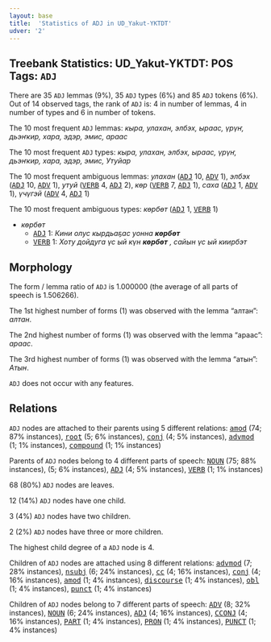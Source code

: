 ```yaml
---
layout: base
title:  'Statistics of ADJ in UD_Yakut-YKTDT'
udver: '2'
---
```


## Treebank Statistics: UD_Yakut-YKTDT: POS Tags: `ADJ`

There are 35 `ADJ` lemmas (9%), 35 `ADJ` types (6%) and 85 `ADJ` tokens (6%).
Out of 14 observed tags, the rank of `ADJ` is: 4 in number of lemmas, 4 in number of types and 6 in number of tokens.

The 10 most frequent `ADJ` lemmas: <em>кыра, улахан, элбэх, ыраас, үрүҥ, дьэҥкир, хара, эдэр, эмис, араас</em>

The 10 most frequent `ADJ` types:  <em>кыра, улахан, элбэх, ыраас, үрүҥ, дьэҥкир, хара, эдэр, эмис, Утуйар</em>

The 10 most frequent ambiguous lemmas: <em>улахан</em> (<tt><a href="sah_yktdt-pos-ADJ.html">ADJ</a></tt> 10, <tt><a href="sah_yktdt-pos-ADV.html">ADV</a></tt> 1), <em>элбэх</em> (<tt><a href="sah_yktdt-pos-ADJ.html">ADJ</a></tt> 10, <tt><a href="sah_yktdt-pos-ADV.html">ADV</a></tt> 1), <em>утуй</em> (<tt><a href="sah_yktdt-pos-VERB.html">VERB</a></tt> 4, <tt><a href="sah_yktdt-pos-ADJ.html">ADJ</a></tt> 2), <em>көр</em> (<tt><a href="sah_yktdt-pos-VERB.html">VERB</a></tt> 7, <tt><a href="sah_yktdt-pos-ADJ.html">ADJ</a></tt> 1), <em>саха</em> (<tt><a href="sah_yktdt-pos-ADJ.html">ADJ</a></tt> 1, <tt><a href="sah_yktdt-pos-ADV.html">ADV</a></tt> 1), <em>үчүгэй</em> (<tt><a href="sah_yktdt-pos-ADV.html">ADV</a></tt> 4, <tt><a href="sah_yktdt-pos-ADJ.html">ADJ</a></tt> 1)

The 10 most frequent ambiguous types:  <em>көрбөт</em> (<tt><a href="sah_yktdt-pos-ADJ.html">ADJ</a></tt> 1, <tt><a href="sah_yktdt-pos-VERB.html">VERB</a></tt> 1)


* <em>көрбөт</em>
  * <tt><a href="sah_yktdt-pos-ADJ.html">ADJ</a></tt> 1: <em>Кини олус кырдьаҕас уонна <b>көрбөт</b></em>
  * <tt><a href="sah_yktdt-pos-VERB.html">VERB</a></tt> 1: <em>Хоту дойдуга үс ый күн <b>көрбөт</b> , сайын үс ый киирбэт</em>

## Morphology

The form / lemma ratio of `ADJ` is 1.000000 (the average of all parts of speech is 1.506266).

The 1st highest number of forms (1) was observed with the lemma “алтан”: <em>алтан</em>.

The 2nd highest number of forms (1) was observed with the lemma “араас”: <em>араас</em>.

The 3rd highest number of forms (1) was observed with the lemma “атын”: <em>Атын</em>.

`ADJ` does not occur with any features.


## Relations

`ADJ` nodes are attached to their parents using 5 different relations: <tt><a href="sah_yktdt-dep-amod.html">amod</a></tt> (74; 87% instances), <tt><a href="sah_yktdt-dep-root.html">root</a></tt> (5; 6% instances), <tt><a href="sah_yktdt-dep-conj.html">conj</a></tt> (4; 5% instances), <tt><a href="sah_yktdt-dep-advmod.html">advmod</a></tt> (1; 1% instances), <tt><a href="sah_yktdt-dep-compound.html">compound</a></tt> (1; 1% instances)

Parents of `ADJ` nodes belong to 4 different parts of speech: <tt><a href="sah_yktdt-pos-NOUN.html">NOUN</a></tt> (75; 88% instances),  (5; 6% instances), <tt><a href="sah_yktdt-pos-ADJ.html">ADJ</a></tt> (4; 5% instances), <tt><a href="sah_yktdt-pos-VERB.html">VERB</a></tt> (1; 1% instances)

68 (80%) `ADJ` nodes are leaves.

12 (14%) `ADJ` nodes have one child.

3 (4%) `ADJ` nodes have two children.

2 (2%) `ADJ` nodes have three or more children.

The highest child degree of a `ADJ` node is 4.

Children of `ADJ` nodes are attached using 8 different relations: <tt><a href="sah_yktdt-dep-advmod.html">advmod</a></tt> (7; 28% instances), <tt><a href="sah_yktdt-dep-nsubj.html">nsubj</a></tt> (6; 24% instances), <tt><a href="sah_yktdt-dep-cc.html">cc</a></tt> (4; 16% instances), <tt><a href="sah_yktdt-dep-conj.html">conj</a></tt> (4; 16% instances), <tt><a href="sah_yktdt-dep-amod.html">amod</a></tt> (1; 4% instances), <tt><a href="sah_yktdt-dep-discourse.html">discourse</a></tt> (1; 4% instances), <tt><a href="sah_yktdt-dep-obl.html">obl</a></tt> (1; 4% instances), <tt><a href="sah_yktdt-dep-punct.html">punct</a></tt> (1; 4% instances)

Children of `ADJ` nodes belong to 7 different parts of speech: <tt><a href="sah_yktdt-pos-ADV.html">ADV</a></tt> (8; 32% instances), <tt><a href="sah_yktdt-pos-NOUN.html">NOUN</a></tt> (6; 24% instances), <tt><a href="sah_yktdt-pos-ADJ.html">ADJ</a></tt> (4; 16% instances), <tt><a href="sah_yktdt-pos-CCONJ.html">CCONJ</a></tt> (4; 16% instances), <tt><a href="sah_yktdt-pos-PART.html">PART</a></tt> (1; 4% instances), <tt><a href="sah_yktdt-pos-PRON.html">PRON</a></tt> (1; 4% instances), <tt><a href="sah_yktdt-pos-PUNCT.html">PUNCT</a></tt> (1; 4% instances)

